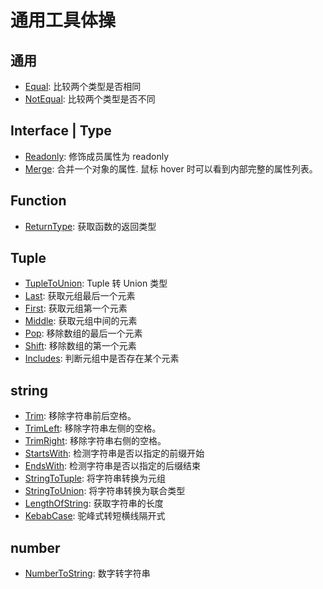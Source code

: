 # 通用工具体操

## 通用

- [Equal](./Equal.ts): 比较两个类型是否相同
- [NotEqual](./NotEqual.ts): 比较两个类型是否不同

## Interface | Type

- [Readonly](./interface-type/Readonly.ts): 修饰成员属性为 readonly
- [Merge](./interface-type/Merge.ts): 合并一个对象的属性. 鼠标 hover 时可以看到内部完整的属性列表。

## Function

- [ReturnType](./function/ReturnType.ts): 获取函数的返回类型

## Tuple

- [TupleToUnion](./tuple/TupleToUnion.ts): Tuple 转 Union 类型
- [Last](./tuple/Last.ts): 获取元组最后一个元素
- [First](./tuple/First.ts): 获取元组第一个元素
- [Middle](./tuple/Middle.ts): 获取元组中间的元素
- [Pop](./tuple/Pop.ts): 移除数组的最后一个元素
- [Shift](./tuple/Shift.ts): 移除数组的第一个元素
- [Includes](./tuple/Includes.ts): 判断元组中是否存在某个元素

## string

- [Trim](./string/Trim.ts): 移除字符串前后空格。
- [TrimLeft](./string/TrimLeft.ts): 移除字符串左侧的空格。
- [TrimRight](./string/TrimRight.ts): 移除字符串右侧的空格。
- [StartsWith](./string/StartsWith.ts): 检测字符串是否以指定的前缀开始
- [EndsWith](./string/EndsWith.ts): 检测字符串是否以指定的后缀结束
- [StringToTuple](./string/StringToTuple.ts): 将字符串转换为元组
- [StringToUnion](./string/StringToUnion.ts): 将字符串转换为联合类型
- [LengthOfString](./string/LengthOfString.ts): 获取字符串的长度
- [KebabCase](./string/KebabCase.ts): 驼峰式转短横线隔开式

## number

- [NumberToString](./number/NumberToString.ts): 数字转字符串
